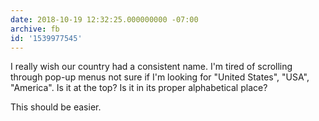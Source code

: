 ```yaml
---
date: 2018-10-19 12:32:25.000000000 -07:00
archive: fb
id: '1539977545'
---
```


I really wish our country had a consistent name. I'm tired of scrolling through pop-up menus not sure if I'm looking for "United States", "USA", "America". Is it at the top? Is it in its proper alphabetical place?

This should be easier.

